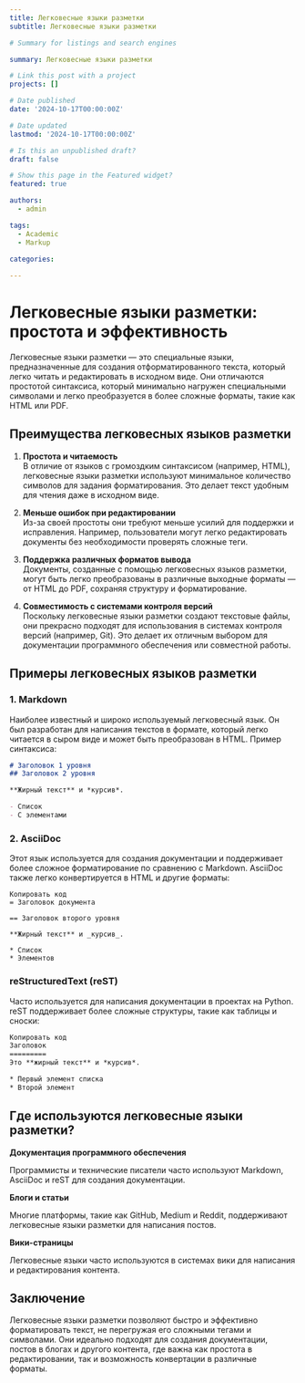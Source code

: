 ```yaml
---
title: Легковесные языки разметки
subtitle: Легковесные языки разметки

# Summary for listings and search engines

summary: Легковесные языки разметки

# Link this post with a project
projects: []

# Date published
date: '2024-10-17T00:00:00Z'

# Date updated
lastmod: '2024-10-17T00:00:00Z'

# Is this an unpublished draft?
draft: false

# Show this page in the Featured widget?
featured: true

authors:
  - admin

tags:
  - Academic
  - Markup

categories:
  
---
```


# Легковесные языки разметки: простота и эффективность

Легковесные языки разметки — это специальные языки, предназначенные для создания отформатированного текста, который легко читать и редактировать в исходном виде. Они отличаются простотой синтаксиса, который минимально нагружен специальными символами и легко преобразуется в более сложные форматы, такие как HTML или PDF.

## Преимущества легковесных языков разметки

1. **Простота и читаемость**  
   В отличие от языков с громоздким синтаксисом (например, HTML), легковесные языки разметки используют минимальное количество символов для задания форматирования. Это делает текст удобным для чтения даже в исходном виде.

2. **Меньше ошибок при редактировании**  
   Из-за своей простоты они требуют меньше усилий для поддержки и исправления. Например, пользователи могут легко редактировать документы без необходимости проверять сложные теги.

3. **Поддержка различных форматов вывода**  
   Документы, созданные с помощью легковесных языков разметки, могут быть легко преобразованы в различные выходные форматы — от HTML до PDF, сохраняя структуру и форматирование.

4. **Совместимость с системами контроля версий**  
   Поскольку легковесные языки разметки создают текстовые файлы, они прекрасно подходят для использования в системах контроля версий (например, Git). Это делает их отличным выбором для документации программного обеспечения или совместной работы.

## Примеры легковесных языков разметки

### 1. Markdown
Наиболее известный и широко используемый легковесный язык. Он был разработан для написания текстов в формате, который легко читается в сыром виде и может быть преобразован в HTML. Пример синтаксиса:

```markdown
# Заголовок 1 уровня
## Заголовок 2 уровня

**Жирный текст** и *курсив*.

- Список
- С элементами
```

### 2. AsciiDoc
Этот язык используется для создания документации и поддерживает более сложное форматирование по сравнению с Markdown. AsciiDoc также легко конвертируется в HTML и другие форматы:

```asciidoc
Копировать код
= Заголовок документа

== Заголовок второго уровня

**Жирный текст** и _курсив_.

* Список
* Элементов
```

### reStructuredText (reST)
Часто используется для написания документации в проектах на Python. reST поддерживает более сложные структуры, такие как таблицы и сноски:

```rst
Копировать код
Заголовок
=========
Это **жирный текст** и *курсив*.

* Первый элемент списка
* Второй элемент
```

## Где используются легковесные языки разметки?

**Документация программного обеспечения**

Программисты и технические писатели часто используют Markdown, AsciiDoc и reST для создания документации.

**Блоги и статьи**

Многие платформы, такие как GitHub, Medium и Reddit, поддерживают легковесные языки разметки для написания постов.

**Вики-страницы**

Легковесные языки часто используются в системах вики для написания и редактирования контента.

## Заключение
Легковесные языки разметки позволяют быстро и эффективно форматировать текст, не перегружая его сложными тегами и символами. Они идеально подходят для создания документации, постов в блогах и другого контента, где важна как простота в редактировании, так и возможность конвертации в различные форматы.
